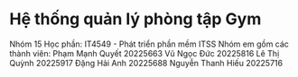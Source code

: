 # Hệ thống quản lý phòng tập Gym

Nhóm 15 Học phần: IT4549 - Phát triển phần mềm ITSS
Nhóm em gồm các thành viên:
Phạm Mạnh Quyết	  20225663
Vũ Ngọc Đức	      20225816
Lê Thị Quỳnh	    20225917
Đặng Hải Anh	    20225688
Nguyễn Thanh Hiếu	20225716
